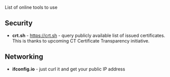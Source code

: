 List of online tools to use

## Security

 - **crt.sh** - https://crt.sh - query publicly available list of issued certificates. This is thanks to upcoming CT Certificate Transparency initiative.

 ## Networking

 - **ifconfig.io** - just curl it and get your public IP address
